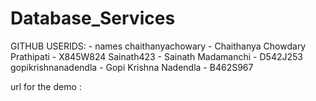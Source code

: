 # Database_Services

GITHUB USERIDS:    - names
chaithanyachowary  - Chaithanya Chowdary Prathipati - X845W824
Sainath423         - Sainath Madamanchi - D542J253
gopikrishnanadendla - Gopi Krishna Nadendla - B462S967


url for the demo :
